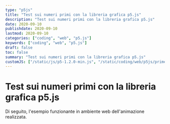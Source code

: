 ```yaml
---
type: "p5js"
title: "Test sui numeri primi con la libreria grafica p5.js"
description: "Test sui numeri primi con la libreria grafica p5.js"
date: 2020-09-10
publishdate: 2020-09-10
lastmod: 2020-09-10
categories: ["coding", "web", "p5.js"]
keywords: ["coding", "web", "p5.js"]
draft: false
toc: false
summary: "Test sui numeri primi con la libreria grafica p5.js"
customJS: ["/static/js/p5-1.2.0-min.js", "/static/coding/web/p5js/primeNumbers.js"]
---
```


# Test sui numeri primi con la libreria grafica p5.js

Di seguito, l'esempio funzionante in ambiente web dell'animazione realizzata.

<div id="primeNumbers"></div>
